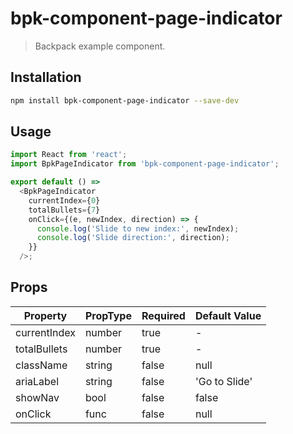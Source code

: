 # bpk-component-page-indicator

> Backpack example component.

## Installation

```sh
npm install bpk-component-page-indicator --save-dev
```

## Usage

```js
import React from 'react';
import BpkPageIndicator from 'bpk-component-page-indicator';

export default () =>
  <BpkPageIndicator
    currentIndex={0}
    totalBullets={7}
    onClick={(e, newIndex, direction) => {
      console.log('Slide to new index:', newIndex);
      console.log('Slide direction:', direction);
    }}
  />;
```

## Props

| Property     | PropType | Required | Default Value |
|--------------|----------|----------|---------------|
| currentIndex | number   | true     | -             |
| totalBullets | number   | true     | -             |
| className    | string   | false    | null          |
| ariaLabel    | string   | false    | 'Go to Slide' |
| showNav      | bool     | false    | false         |
| onClick      | func     | false    | null          |
